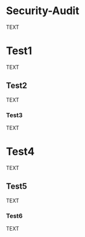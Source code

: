 # Security-Audit
TEXT

<h1>Test1</h1>
TEXT

<h2>Test2</h2>
TEXT

<h3>Test3</h3>
TEXT

# Test4
TEXT

## Test5
TEXT

### Test6
TEXT
